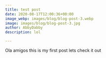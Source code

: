 ```yaml
---
title: test post
date: 2020-08-17T12:00:36+00:00
image_webp: images/blog/blog-post-3.webp
image: images/blog/blog-post-3.jpg
author: AbbyDabby
description: lol

---
```

Ola amigos this is my first post lets check it out
